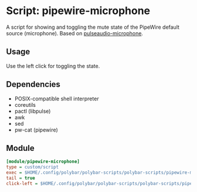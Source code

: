 # Script: pipewire-microphone

A script for showing and toggling the mute state of the PipeWire default source (microphone). Based on [pulseaudio-microphone](https://github.com/polybar/polybar-scripts/tree/master/polybar-scripts/pulseaudio-microphone).

## Usage

Use the left click for toggling the state.

## Dependencies

- POSIX-compatible shell interpreter
- coreutils
- pactl (libpulse)
- awk
- sed
- pw-cat (pipewire) 

## Module

``` ini
[module/pipewire-microphone]
type = custom/script
exec = $HOME/.config/polybar/polybar-scripts/polybar-scripts/pipewire-microphone/pipewire-microphone.sh
tail = true
click-left = $HOME/.config/polybar/polybar-scripts/polybar-scripts/pipewire-microphone/pipewire-microphone.sh --toggle &
```

